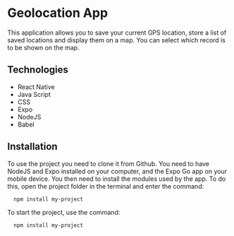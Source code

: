 # Geolocation App
This application allows you to save your current GPS location, store a list of saved locations and display them on a map. You can select which record is to be shown on the map.


## Technologies

- React Native
- Java Script
- CSS
- Expo
- NodeJS
- Babel



## Installation

To use the project you need to clone it from Github.
You need to have NodeJS and Expo installed on your computer, and the Expo Go app on your mobile device.
You then need to install the modules used by the app.
To do this, open the project folder in the terminal and enter the command:
```bash
  npm install my-project
```
To start the project, use the command:
```bash
  npm install my-project
```


    
